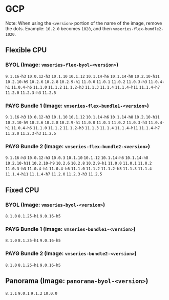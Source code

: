 
# GCP
Note: When using the `<version>` portion of the name of the image, remove the dots. Example: `10.2.0` becomes `1020`, and then `vmseries-flex-bundle2-1020`.
## Flexible CPU

### BYOL (Image: `vmseries-flex-byol-<version>`)
`9.1.16-h3` `10.0.12-h3` `10.1.10` `10.1.12` `10.1.14-h6` `10.1.14-h8` `10.2.10-h11` `10.2.10-h9` `10.2.6` `10.2.8` `10.2.9-h1` `11.0.0` `11.0.1` `11.0.2` `11.0.3-h3` `11.0.4-h1` `11.0.4-h6` `11.1.0` `11.1.2` `11.1.2-h3` `11.1.3` `11.1.4` `11.1.4-h11` `11.1.4-h7` `11.2.0` `11.2.3-h3` `11.2.5` 
### PAYG Bundle 1 (Image: `vmseries-flex-bundle1-<version>`)
`9.1.16-h3` `10.0.12-h3` `10.1.10` `10.1.12` `10.1.14-h6` `10.1.14-h8` `10.2.10-h11` `10.2.10-h9` `10.2.6` `10.2.8` `10.2.9-h1` `11.0.0` `11.0.1` `11.0.2` `11.0.3-h3` `11.0.4-h1` `11.0.4-h6` `11.1.0` `11.1.2` `11.1.2-h3` `11.1.3` `11.1.4` `11.1.4-h11` `11.1.4-h7` `11.2.0` `11.2.3-h3` `11.2.5` 
### PAYG Bundle 2 (Image: `vmseries-flex-bundle2-<version>`)
`9.1.16-h3` `10.0.12-h3` `10.0.3` `10.1.10` `10.1.12` `10.1.14-h6` `10.1.14-h8` `10.2.10-h11` `10.2.10-h9` `10.2.6` `10.2.8` `10.2.9-h1` `11.0.0` `11.0.1` `11.0.2` `11.0.3-h3` `11.0.4-h1` `11.0.4-h6` `11.1.0` `11.1.2` `11.1.2-h3` `11.1.3` `11.1.4` `11.1.4-h11` `11.1.4-h7` `11.2.0` `11.2.3-h3` `11.2.5` 
## Fixed CPU

### BYOL (Image: `vmseries-byol-<version>`)
`8.1.0` `8.1.25-h1` `9.0.16-h5` 
### PAYG Bundle 1 (Image: `vmseries-bundle1-<version>`)
`8.1.0` `8.1.25-h1` `9.0.16-h5` 
### PAYG Bundle 2 (Image: `vmseries-bundle2-<version>`)
`8.1.0` `8.1.25-h1` `9.0.16-h5` 

## Panorama (Image: `panorama-byol-<version>`)
`8.1.1` `9.0.1` `9.1.2` `10.0.0` 
